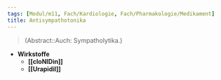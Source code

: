 ```yaml
---
tags: [Modul/m11, Fach/Kardiologie, Fach/Pharmakologie/Medikament]
title: Antisympathotonika
---
```

> (Abstract::Auch: Sympatholytika.)
- **Wirkstoffe**
	- **[[cloNIDin]]**
	- **[[Urapidil]]**